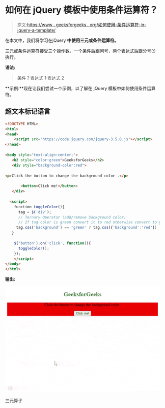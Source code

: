 # 如何在 jQuery 模板中使用条件运算符？

> 原文:[https://www . geeksforgeeks . org/如何使用-条件运算符-in-jquery-a-template/](https://www.geeksforgeeks.org/how-to-use-conditional-operator-in-jquery-a-template/)

在本文中，我们将学习在jQuery **中使用三元或条件运算符。**

三元或条件运算符接受三个操作数，一个条件后跟问号，两个表达式后跟分号(:)执行。

**语法:**

> 条件？表达式 1:表达式 2

**示例:**现在让我们尝试一个示例，以了解在 jQuery 模板中如何使用条件运算符。

## 超文本标记语言

```html
<!DOCTYPE HTML>
<html>
<head>
    <script src="https://code.jquery.com/jquery-3.5.0.js"></script>
</head>

<body style="text-align:center;">
   <h2 style="color:green">GeeksforGeeks</h2>
   <div style="background-color:red">

<p>Click the button to change the background color .</p>

       <button>Click me!</button>
   </div>

  <script>
    function toggleColor(){
      tag = $('div');
      // Ternary Operator (add/remove background color)
      // If tag color is green convert it to red otherwise convert to green.
     tag.css('background') == 'green' ? tag.css({'background':'red'}) : tag.css({'background':'green'});
   }

    $('button').on('click', function(){
      toggleColor();
    });
    </script>
</body>
</html>
```

**输出:**

![](img/86dbece6ae16e69b09d3bf203d2e0b90.png)

三元算子
